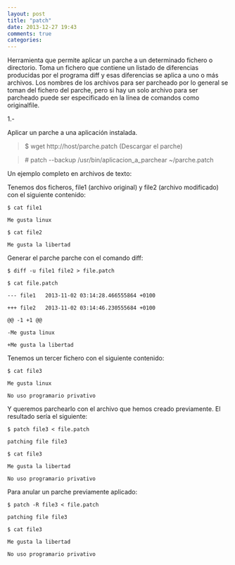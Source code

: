 ```yaml
---
layout: post
title: "patch"
date: 2013-12-27 19:43
comments: true
categories: 
---
```

Herramienta que permite aplicar un parche a un determinado fichero o directorio. Toma un fichero que contiene un listado de diferencias producidas por el programa diff y esas diferencias se aplica a uno o más archivos. Los nombres de los archivos para ser parcheado por lo general se toman del fichero del parche, pero si hay un solo archivo para ser parcheado puede ser especificado en la línea de comandos como originalfile. 

1.-

Aplicar un parche a una aplicación instalada. 

>$ wget http://host/parche.patch  (Descargar el parche)

>\# patch --backup /usr/bin/aplicacion_a_parchear ~/parche.patch

Un ejemplo completo en archivos de texto:

Tenemos dos ficheros, file1 (archivo original) y file2 (archivo modificado) con el siguiente contenido:

	$ cat file1

	Me gusta linux

	$ cat file2

	Me gusta la libertad

Generar el parche parche con el comando diff:

	$ diff -u file1 file2 > file.patch

	$ cat file.patch 

	--- file1	2013-11-02 03:14:28.466555864 +0100

	+++ file2	2013-11-02 03:14:46.230555684 +0100

	@@ -1 +1 @@

	-Me gusta linux

	+Me gusta la libertad

Tenemos un tercer fichero con el siguiente contenido:

	$ cat file3

	Me gusta linux

	No uso programario privativo

Y queremos parchearlo con el archivo que hemos creado previamente. El resultado sería el siguiente:

	$ patch file3 < file.patch

	patching file file3

	$ cat file3

	Me gusta la libertad

	No uso programario privativo

Para anular un parche previamente aplicado:

	$ patch -R file3 < file.patch

	patching file file3

	$ cat file3

	Me gusta la libertad

	No uso programario privativo

